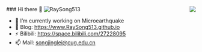 <img align="right" src="https://github-readme-stats.vercel.app/api?username=RaySong513&show_icons=true&icon_color=CE1D2D&text_color=718096&bg_color=ffffff&hide_title=true" />
### Hi there 👋 <img src="https://komarev.com/ghpvc/?username=RaySong513&label=Visits" alt="RaySong513" />

- 🔭  I’m currently working on Microearthquake
- 🌱  Blog:      https://www.RaySong513.github.io
- ⚡  Bilibili:  https://space.bilibili.com/27228095
- 📫  Mail: songjinglei@cug.edu.cn 

<!--
**RaySong513/RaySong513** is a ✨ _special_ ✨ repository because its `README.md` (this file) appears on your GitHub profile.

Here are some ideas to get you started:

- 🔭 I’m currently working on ...
- 🌱 I’m currently learning ...
- 👯 I’m looking to collaborate on ...
- 🤔 I’m looking for help with ...
- 💬 Ask me about ...
- 📫 How to reach me: ...
- 😄 Pronouns: ...
- ⚡ Fun fact: ...
-->
